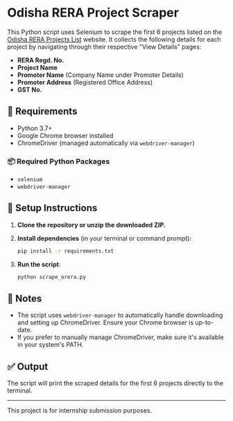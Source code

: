 # Odisha RERA Project Scraper

This Python script uses Selenium to scrape the first 6 projects listed on the [Odisha RERA Projects List](https://rera.odisha.gov.in/projects/project-list) website. It collects the following details for each project by navigating through their respective "View Details" pages:

- **RERA Regd. No.**
- **Project Name**
- **Promoter Name** (Company Name under Promoter Details)
- **Promoter Address** (Registered Office Address)
- **GST No.**

## 🔧 Requirements

- Python 3.7+
- Google Chrome browser installed
- ChromeDriver (managed automatically via `webdriver-manager`)

### 📦 Required Python Packages

- `selenium`
- `webdriver-manager`

## 🚀 Setup Instructions

1. **Clone the repository or unzip the downloaded ZIP.**
2. **Install dependencies** (in your terminal or command prompt):
   ```bash
   pip install -r requirements.txt
   ```

3. **Run the script**:
   ```bash
   python scrape_orera.py
   ```

## 📄 Notes

- The script uses `webdriver-manager` to automatically handle downloading and setting up ChromeDriver. Ensure your Chrome browser is up-to-date.
- If you prefer to manually manage ChromeDriver, make sure it's available in your system's PATH.

## ✅ Output

The script will print the scraped details for the first 6 projects directly to the terminal.

---

This project is for internship submission purposes.
